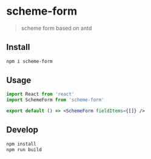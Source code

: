 # scheme-form

> scheme form based on antd

## Install

```bash
npm i scheme-form
```

## Usage

```jsx
import React from 'react'
import SchemeForm from 'scheme-form'

export default () => <SchemeForm fieldItems={[]} />
```

## Develop

```bash
npm install
npm run build
```
